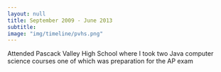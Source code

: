 ```yaml
---
layout: null
title: September 2009 - June 2013
subtitle:
image: "img/timeline/pvhs.png"
---
```

Attended Pascack Valley High School where I took two Java computer science courses one of which was preparation for the AP exam